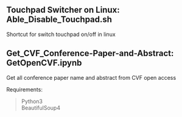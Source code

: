 ## Touchpad Switcher on Linux: Able_Disable_Touchpad.sh  
Shortcut for switch touchpad on/off in linux  

## Get_CVF_Conference-Paper-and-Abstract: GetOpenCVF.ipynb    
Get all conference paper name and abstract from CVF open access  

Requirements:
> Python3  
> BeautifulSoup4
